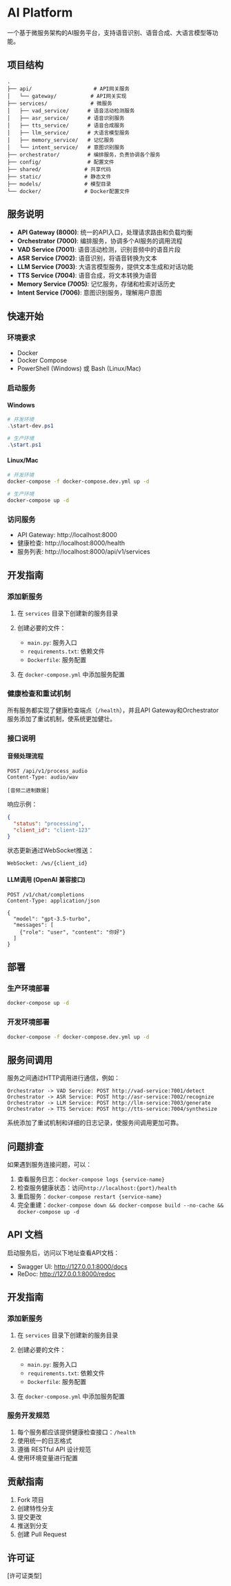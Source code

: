 # AI Platform

一个基于微服务架构的AI服务平台，支持语音识别、语音合成、大语言模型等功能。

## 项目结构

```
.
├── api/                    # API网关服务
│   └── gateway/           # API网关实现
├── services/              # 微服务
│   ├── vad_service/      # 语音活动检测服务
│   ├── asr_service/      # 语音识别服务
│   ├── tts_service/      # 语音合成服务
│   ├── llm_service/      # 大语言模型服务
│   ├── memory_service/   # 记忆服务
│   └── intent_service/   # 意图识别服务
├── orchestrator/         # 编排服务，负责协调各个服务
├── config/               # 配置文件
├── shared/              # 共享代码
├── static/              # 静态文件
├── models/              # 模型目录
└── docker/              # Docker配置文件
```

## 服务说明

- **API Gateway (8000)**: 统一的API入口，处理请求路由和负载均衡
- **Orchestrator (7000)**: 编排服务，协调多个AI服务的调用流程
- **VAD Service (7001)**: 语音活动检测，识别音频中的语音片段
- **ASR Service (7002)**: 语音识别，将语音转换为文本
- **LLM Service (7003)**: 大语言模型服务，提供文本生成和对话功能
- **TTS Service (7004)**: 语音合成，将文本转换为语音
- **Memory Service (7005)**: 记忆服务，存储和检索对话历史
- **Intent Service (7006)**: 意图识别服务，理解用户意图

## 快速开始

### 环境要求

- Docker
- Docker Compose
- PowerShell (Windows) 或 Bash (Linux/Mac)

### 启动服务

#### Windows

```powershell
# 开发环境
.\start-dev.ps1

# 生产环境
.\start.ps1
```

#### Linux/Mac

```bash
# 开发环境
docker-compose -f docker-compose.dev.yml up -d

# 生产环境
docker-compose up -d
```

### 访问服务

- API Gateway: http://localhost:8000
- 健康检查: http://localhost:8000/health
- 服务列表: http://localhost:8000/api/v1/services

## 开发指南

### 添加新服务

1. 在 `services` 目录下创建新的服务目录
2. 创建必要的文件：
   - `main.py`: 服务入口
   - `requirements.txt`: 依赖文件
   - `Dockerfile`: 服务配置

3. 在 `docker-compose.yml` 中添加服务配置

### 健康检查和重试机制

所有服务都实现了健康检查端点（`/health`），并且API Gateway和Orchestrator服务添加了重试机制，使系统更加健壮。

### 接口说明

#### 音频处理流程

```
POST /api/v1/process_audio
Content-Type: audio/wav

[音频二进制数据]
```

响应示例：
```json
{
  "status": "processing",
  "client_id": "client-123"
}
```

状态更新通过WebSocket推送：
```
WebSocket: /ws/{client_id}
```

#### LLM调用 (OpenAI 兼容接口)

```
POST /v1/chat/completions
Content-Type: application/json

{
  "model": "gpt-3.5-turbo",
  "messages": [
    {"role": "user", "content": "你好"}
  ]
}
```

## 部署

### 生产环境部署

```bash
docker-compose up -d
```

### 开发环境部署

```bash
docker-compose -f docker-compose.dev.yml up -d
```

## 服务间调用

服务之间通过HTTP调用进行通信，例如：

```
Orchestrator -> VAD Service: POST http://vad-service:7001/detect
Orchestrator -> ASR Service: POST http://asr-service:7002/recognize
Orchestrator -> LLM Service: POST http://llm-service:7003/generate
Orchestrator -> TTS Service: POST http://tts-service:7004/synthesize
```

系统添加了重试机制和详细的日志记录，使服务间调用更加可靠。

## 问题排查

如果遇到服务连接问题，可以：

1. 查看服务日志：`docker-compose logs {service-name}`
2. 检查服务健康状态：访问`http://localhost:{port}/health`
3. 重启服务：`docker-compose restart {service-name}`
4. 完全重建：`docker-compose down && docker-compose build --no-cache && docker-compose up -d`

## API 文档

启动服务后，访问以下地址查看API文档：
- Swagger UI: http://127.0.0.1:8000/docs
- ReDoc: http://127.0.0.1:8000/redoc

## 开发指南

### 添加新服务

1. 在 `services` 目录下创建新的服务目录
2. 创建必要的文件：
   - `main.py`: 服务入口
   - `requirements.txt`: 依赖文件
   - `Dockerfile`: 服务配置

3. 在 `docker-compose.yml` 中添加服务配置

### 服务开发规范

1. 每个服务都应该提供健康检查接口：`/health`
2. 使用统一的日志格式
3. 遵循 RESTful API 设计规范
4. 使用环境变量进行配置

## 贡献指南

1. Fork 项目
2. 创建特性分支
3. 提交更改
4. 推送到分支
5. 创建 Pull Request

## 许可证

[许可证类型] 
